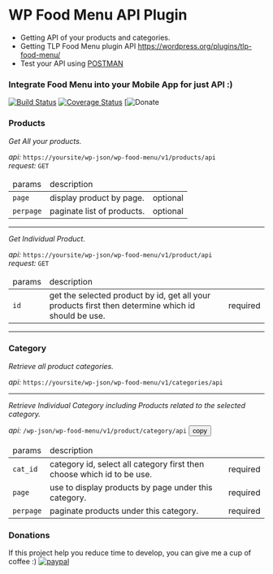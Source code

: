 # WP Food Menu API Plugin
- Getting API of your products and categories.
- Getting TLP Food Menu plugin API https://wordpress.org/plugins/tlp-food-menu/
- Test your API using <a href="https://www.getpostman.com/" target="_blank">POSTMAN</a>

<h3>Integrate Food Menu into your Mobile App for just API :)</h3>


[![Build Status](http://img.shields.io/travis/badges/badgerbadgerbadger.svg?style=flat-square)](https://travis-ci.org/badges/badgerbadgerbadger) [![Coverage Status](http://img.shields.io/coveralls/badges/badgerbadgerbadger.svg?style=flat-square)](https://coveralls.io/r/badges/badgerbadgerbadger) [![Donate](https://www.paypal.me/jundellagbo)

<h3>Products</h3>
<p>
    <i>Get All your products.</i>
</p>
<p>
    <i>api:</i> <code>https://yoursite/wp-json/wp-food-menu/v1/products/api</code><br>
    <i>request:</i> <code>GET</code>
</p>
<table>
    <thead>
        <tr>
            <td>params</td>
            <td>description</td>
            <td></td>
        </tr>
    </thead>
    <tbody>
        <tr>
            <td><code>page</code></td>
            <td>display product by page.</td>
            <td>optional</td>
        </tr>
        <tr>
            <td><code>perpage</code></td>
            <td>paginate list of products.</td>
            <td>optional</td>
        </tr>
    </tbody>
</table>

<hr>

<p>
    <i>Get Individual Product.</i>
</p>
<p>
    <i>api:</i> <code>https://yoursite/wp-json/wp-food-menu/v1/product/api</code><br>
    <i>request:</i> <code>GET</code>
</p>
<table>
    <thead>
        <tr>
            <td>params</td>
            <td>description</td>
            <td></td>
        </tr>
    </thead>
    <tbody>
        <tr>
            <td><code>id</code></td>
            <td>get the selected product by id, get all your products first then determine which id should be use.</td>
            <td>required</td>
        </tr>
    </tbody>
</table>

<hr>
<h3>Category</h3>
<p>
    <i>Retrieve all product categories.</i>
</p>
<p>
    <i>api:</i> <code>https://yoursite/wp-json/wp-food-menu/v1/categories/api</code>
</p>
<hr>

<p>
    <i>Retrieve Individual Category including Products related to the selected category.</i>
</p>
<p>
    <i>api: </i> <code><?php echo get_home_url(); ?>/wp-json/wp-food-menu/v1/product/category/api</code> <button api="<?php echo get_home_url(); ?>/wp-json/wp-food-menu/v1/product/category/api" id="copy_clipboard" class="btn-s">copy</button>
</p>
<table>
    <thead>
        <tr>
            <td>params</td>
            <td>description</td>
            <td></td>
        </tr>
    </thead>
    <tbody>
        <tr>
            <td><code>cat_id</code></td>
            <td>category id, select all category first then choose which id to be use.</td>
            <td>required</td>
        </tr>
        <tr>
            <td><code>page</code></td>
            <td>use to display products by page under this category.</td>
            <td>required</td>
        </tr>
        <tr>
            <td><code>perpage</code></td>
            <td>paginate products under this category.</td>
            <td>required</td>
        </tr>
    </tbody>
</table>

### Donations
If this project help you reduce time to develop, you can give me a cup of coffee :) 
[![paypal](https://www.paypalobjects.com/en_US/i/btn/btn_donateCC_LG.gif)](https://www.paypal.me/jundellagbo)
